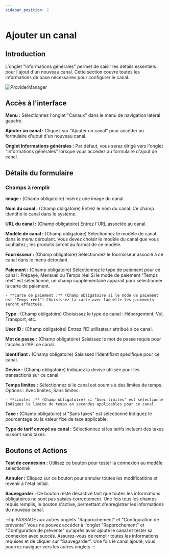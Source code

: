 ```yaml
---
sidebar_position: 2
---
```


# Ajouter un canal 

## Introduction 

L'onglet "Informations générales" permet de saisir les détails essentiels pour l'ajout d'un nouveau canal. Cette section couvre toutes les informations de base nécessaires pour configurer le canal.

![ProviderManager](/img/PM/ajout_canal.png)

## Accès à l'interface

**Menu :** Sélectionnez l'onglet "Canaux" dans le menu de navigation latéral gauche.

**Ajouter un canal :** Cliquez sur "Ajouter un canal" pour accéder au formulaire d'ajout d'un nouveau canal.

**Onglet Informations générales :** Par défaut, vous serez dirigé vers l'onglet "Informations générales" lorsque vous accédez au formulaire d'ajout de canal.

## Détails du formulaire
### Champs à remplir
**image :** (Champ obligatoire) insérez une image du canal.

**Nom du canal :** (Champ obligatoire) Entrez le nom du canal. Ce champ identifie le canal dans le système.

**URL du canal :** (Champ obligatoire) Entrez l'URL associée au canal.

**Modèle de canal :** (Champ obligatoire) Sélectionnez le modèle de canal dans le menu déroulant. Vous devez choisir le modèle du canal que vous souhaitez ; les produits seront au format de ce modèle.

**Fournisseur :** (Champ obligatoire) Sélectionnez le fournisseur associé à ce canal dans le menu déroulant.

**Paiement :** (Champ obligatoire) Sélectionnez le type de paiement pour ce canal : Prépayé, Mensuel ou Temps réel.Si le mode de paiement "Temps réel" est sélectionné, un champ supplémentaire apparaît pour sélectionner la carte de paiement.

    - **Carte de paiement :** (Champ obligatoire si le mode de paiement est "Temps réel") Choisissez la carte avec laquelle les paiements seront effectués.

**Type :** (Champ obligatoire) Choisissez le type de canal : Hébergement, Vol, Transport, etc.

**User ID :** (Champ obligatoire) Entrez l'ID utilisateur attribué à ce canal.

**Mot de passe :** (Champ obligatoire) Saisissez le mot de passe requis pour l'accès à l'API ce canal.

**Identifiant :** (Champ obligatoire) Saisissez l'identifiant spécifique pour ce canal.

**Devise :** (Champ obligatoire) Indiquez la devise utilisée pour les transactions sur ce canal.

**Temps limites :** Sélectionnez si le canal est soumis à des limites de temps. Options : Avec limites, Sans limites.

    - **Limites :** (Champ obligatoire) si "Avec limites" est sélectionné Indiquez la limite de temps en secondes applicables pour ce canal.

**Taxe :** (Champ obligatoire) si "Sans taxes" est sélectionné Indiquez le pourcentage ou la valeur fixe de taxe applicable.

**Type de tarif envoyé au canal :** Sélectionnez si les tarifs incluent des taxes ou sont sans taxes.

## Boutons et Actions

**Test de connexion :** Utilisez ce bouton pour tester la connexion au modéle selectionné 

**Annuler :** Cliquez sur ce bouton pour annuler toutes les modifications et revenir à l'état initial.

**Sauvegarder :** Ce bouton reste désactivé tant que toutes les informations obligatoires ne sont pas saisies correctement. Une fois tous les champs requis remplis, le bouton s'active, permettant d'enregistrer les informations du nouveau canal.

:::tip PASSAGE aux autres onglets "Rapprochement" et "Configuration de prévente"
Vous ne pouvez accéder à l'onglet "Rapprochement" et "Configuration de prévente" qu'après avoir ajouté le canal et tester sa connexion avec succès. Assurez-vous de remplir toutes les informations requises et de cliquer sur "Sauvegarder". Une fois le canal ajouté, vous pourrez naviguer vers les autres onglets
:::